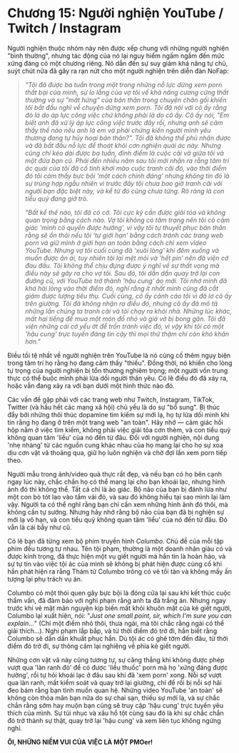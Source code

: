 # Chương 15: Người nghiện YouTube / Twitch / Instagram

Người nghiện thuộc nhóm này nên được xếp chung với những người nghiện "bình thường", nhưng tác động của nó lại nguy hiểm ngấm ngầm đến mức xứng đáng có một chương riêng. Nó dẫn đến sự suy giảm khả năng tự chủ, suýt chút nữa đã gây ra rạn nứt cho một người nghiện trên diễn đàn NoFap:

> *"Tôi đã được ba tuần trong một trong những nỗ lực dừng xem porn thất bại của mình, sự lo lắng của vợ tôi về khả năng cương cứng thất thường và sự "mất hứng" của bản thân trong chuyện chăn gối khiến tôi bắt đầu nghĩ về chuyện dừng xem porn. Tôi đã nói với cô ấy rằng đó là do áp lực công việc chứ không phải là do cô ấy. Cô ấy nói, "Em biết anh đã xử lý áp lực công việc trước đây rồi, nhưng anh sẽ cảm thấy thế nào nếu anh là em và phải chứng kiến người mình yêu thương đang tự hủy hoại bản thân?". Tôi đã không thể phủ nhận được và đã bắt đầu nỗ lực để thoát khỏi cơn nghiện quái ác này. Nhưng cũng chỉ kéo dài được ba tuần, đỉnh điểm là cuộc cãi vã giữa tôi và một đứa bạn cũ. Phải đến nhiều năm sau tôi mới nhận ra rằng tâm trí ác quái của tôi đã cố tình khơi mào cuộc tranh cãi đó, vào thời điểm đó tôi cảm thấy bực bội 'một cách chính đáng' nhưng không tin đó là sự trùng hợp ngẫu nhiên vì trước đây tôi chưa bao giờ tranh cãi với người bạn đặc biệt này, và kể từ đó cũng chưa từng. Rõ ràng là con tiểu quỷ đang giở trò.*
>
> *"Bất kể thế nào, tôi đã có cớ. Tôi cực kỳ cần được giải tỏa và không quan trọng bằng cách nào. Vợ tôi không có tâm trạng nên tôi có cảm giác 'mình có quyền được hưởng', vì vậy tôi tự thuyết phục bản thân rằng sẽ ổn thôi nếu tôi 'tự giới hạn' bằng cách tránh các trang web porn và giữ mình ở giới hạn an toàn bằng cách chỉ xem video YouTube. Nhưng vợ tôi cuối cùng đã 'xuôi lòng' khi đêm xuống và muốn được ân ái, tuy nhiên tôi lại mệt mỏi và 'hết pin' nên đã viện cớ đau đầu. Tôi không thể chịu đựng được ý nghĩ về sự thất vọng mà điều này sẽ gây ra cho vợ tôi. Sau đó, tôi dần dần quay trở lại con đường cũ, với YouTube trở thành 'hậu cung' ảo mới. Tôi nhớ mình đã khá hài lòng vào thời điểm đó, nghĩ rằng ít nhất mình cũng đã cắt giảm được lượng tiêu thụ. Cuối cùng, cô ấy cảnh cáo tôi vì đã lơ cô ấy trên giường. Tôi đã không nhận ra điều đó, nhưng cô ấy đã mô tả những lần chúng ta tranh cãi và tôi chạy ra khỏi nhà. Những lúc khác, mất hai tiếng để mua một món đồ nhỏ và giả vờ bị bong gân. Tôi đã viện những cái cớ yếu ớt để trốn tránh việc đó, vì vậy khi tôi có một 'hậu cung' trực tuyến đáng tin cậy thì mọi thứ thậm chí còn khó khăn hơn."*

Điều tồi tệ nhất về người nghiện trên YouTube là nó củng cố thêm ngụy biện trong tâm trí họ rằng họ đang cảm thấy "thiếu". Đồng thời, nó khiến cho lòng tự trọng của người nghiện bị tổn thương nghiêm trọng; một người vốn trung thực có thể buộc mình phải lừa dối người thân yêu. Có lẽ điều đó đã xảy ra, hoặc vẫn đang xảy ra với bạn dưới một hình thức nào đó.

Các vấn đề gặp phải với các trang web như Twitch, Instagram, TikTok, Twitter (và hầu hết các mạng xã hội) chủ yếu là do sự "bổ sung". Bị thúc đẩy bởi những thôi thúc dopamine tìm kiếm sự mới lạ, họ tự lừa dối mình khi tin rằng họ đang ở trên một trang web "an toàn". Hãy nhớ — cảm giác hồi hộp nằm ở việc tìm kiếm, không phải việc giải tỏa cơn thèm, và con tiểu quỷ không quan tâm 'liều' của nó đến từ đâu. Đối với người nghiện, nội dung 'nhẹ nhàng' từ các nguồn cung khác nhau của họ mang lại cho họ sự xoa dịu cơn vật vã thoáng qua, giữ họ luôn nghiện và chờ đợi lần xem porn tiếp theo.

Người mẫu trong ảnh/video quả thực rất đẹp, và nếu bạn có họ bên cạnh ngay lúc này, chắc chắn họ có thể mang lại cho bạn khoái lạc, nhưng hình ảnh đó thì không thể. Tất cả chỉ là ảo giác. Bộ não của bạn bị đánh lừa như một con bò tót lao vào tấm vải đỏ, và sau đó không hiểu tại sao mình lại làm vậy. Người ta có thể nghĩ rằng bạn chỉ cần xem những hình ảnh đó thôi, mà không cần tự sướng. Nhưng hãy nhớ rằng bộ não của bạn đã bị nghiện sự mới lạ vô hạn, và con tiểu quỷ không quan tâm 'liều' của nó đến từ đâu. Đó vẫn là cái bẫy như cũ.

Có lẽ bạn đã từng xem bộ phim truyền hình *Columbo*. Chủ đề của mỗi tập phim đều tương tự nhau. Tên tội phạm, thường là một doanh nhân giàu có và được kính trọng, đã thực hiện một vụ giết người mà hắn tin là hoàn hảo, và sự tự tin vào việc tội ác của mình sẽ không bị phát hiện được củng cố khi hắn phát hiện ra rằng Thám tử Columbo trông có vẻ tồi tàn và không mấy ấn tượng lại phụ trách vụ án.

Columbo có một thói quen gây bực bội là đóng cửa lại sau khi kết thúc cuộc thẩm vấn, đã đảm bảo với nghi phạm rằng anh ta đã trắng án. Nhưng ngay trước khi vẻ mặt mãn nguyện kịp biến mất khỏi khuôn mặt của kẻ giết người, Columbo lại xuất hiện, nói: "*Just one small point, sir, which I'm sure you can explain...*" (Chỉ một điểm nhỏ thôi, thưa ngài, mà tôi chắc rằng ngài có thể giải thích...). Nghi phạm lắp bắp, và từ thời điểm đó trở đi, hắn biết rằng Columbo sẽ dần dần khuất phục hắn. Dù tội ác có ghê tởm đến đâu, từ thời điểm đó trở đi, sự thông cảm lại nghiêng về phía kẻ giết người.

Những cơn vật vã này cũng tương tự, sự căng thẳng khi không được phép vượt qua 'làn ranh đỏ' để có được 'liều thuốc' porn mà họ 'xứng đáng được hưởng', rồi tự hỏi khoái lạc ở đâu sau khi đã 'xem porn' xong. Nỗi sợ vượt qua làn ranh, mất kiểm soát và quay trở lại giường, chỉ để rồi bị nỗi sợ hãi đeo bám rằng bạn tình muốn quan hệ. Những video YouTube 'an toàn' sẽ không còn thỏa mãn bạn nữa do sự chai sạn, thiếu sự mới lạ, và sự chắc chắn rằng sớm hay muộn bạn cũng sẽ truy cập 'hậu cung' trực tuyến yêu thích của mình. Sự tủi nhục và xấu hổ tột cùng sau đó là khi sự chắc chắn đó trở thành sự thật, quay trở lại 'hậu cung' và xem liên tục không ngừng nghỉ.

**ÔI, NHỮNG NIỀM VUI CỦA VIỆC LÀ MỘT PMOer!**

